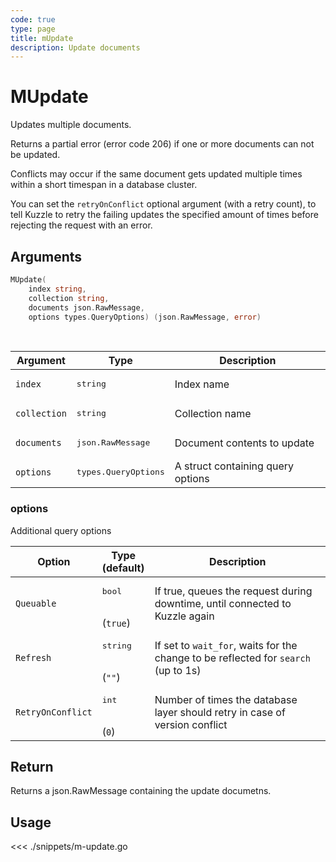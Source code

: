 ```yaml
---
code: true
type: page
title: mUpdate
description: Update documents
---
```


# MUpdate

Updates multiple documents.

Returns a partial error (error code 206) if one or more documents can not be updated.

Conflicts may occur if the same document gets updated multiple times within a short timespan in a database cluster.

You can set the `retryOnConflict` optional argument (with a retry count), to tell Kuzzle to retry the failing updates the specified amount of times before rejecting the request with an error.

## Arguments

```go
MUpdate(
    index string,
    collection string,
    documents json.RawMessage,
    options types.QueryOptions) (json.RawMessage, error)
```

<br/>

| Argument     | Type                          | Description                       |
| ------------ | ----------------------------- | --------------------------------- |
| `index`      | <pre>string</pre>             | Index name                        |
| `collection` | <pre>string</pre>             | Collection name                   |
| `documents`  | <pre>json.RawMessage</pre>    | Document contents to update       |
| `options`    | <pre>types.QueryOptions</pre> | A struct containing query options |

### options

Additional query options

| Option            | Type<br/>(default)            | Description                                                                        |
| ----------------- | ----------------------------- | ---------------------------------------------------------------------------------- |
| `Queuable`        | <pre>bool</pre> <br/>(`true`) | If true, queues the request during downtime, until connected to Kuzzle again       |
| `Refresh`         | <pre>string</pre><br/>(`""`)  | If set to `wait_for`, waits for the change to be reflected for `search` (up to 1s) |
| `RetryOnConflict` | <pre>int</pre><br/>(`0`)      | Number of times the database layer should retry in case of version conflict        |

## Return

Returns a json.RawMessage containing the update documetns.

## Usage

<<< ./snippets/m-update.go
